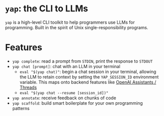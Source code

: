 # `yap`: the CLI to LLMs

`yap` is a high-level CLI toolkit to help programmers use LLMs for programming.
Built in the spirit of Unix single-responsibility programs.

# Features

- `yap complete`: read a prompt from `STDIN`, print the response to `STDOUT`
- `yap chat [prompt]`: chat with an LLM in your terminal
  - `eval "$(yap chat)"`: begin a chat session in your terminal, allowing the
    LLM to retain context by setting the `YAP_SESSION_ID` environment variable.
    This maps onto backend features like [OpenAI Assistants /
    Threads](https://platform.openai.com/docs/api-reference/assistants)
  - `eval "$(yap chat --resume [session_id])"`
- `yap annotate`: receive feedback on chunks of code
- `yap scaffold`: build smart boilerplate for your own programming patterns
